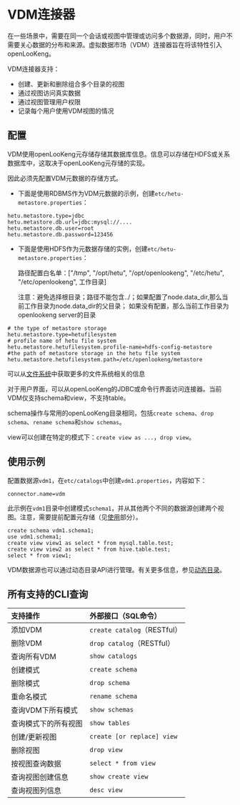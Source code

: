 
# VDM连接器

在一些场景中，需要在同一个会话或视图中管理或访问多个数据源，同时，用户不需要关心数据的分布和来源。虚拟数据市场（VDM）连接器旨在将该特性引入openLooKeng。

VDM连接器支持：

- 创建、更新和删除组合多个目录的视图
- 通过视图访问真实数据
- 通过视图管理用户权限
- 记录每个用户使用VDM视图的情况

## 配置

VDM使用openLooKeng元存储存储其数据库信息。信息可以存储在HDFS或关系数据库中，这取决于openLooKeng元存储的实现。

因此必须先配置VDM元数据的存储方式。
* 下面是使用RDBMS作为VDM元数据的示例，创建`etc/hetu-metastore.properties`：
```
hetu.metastore.type=jdbc
hetu.metastore.db.url=jdbc:mysql://....
hetu.metastore.db.user=root
hetu.metastore.db.password=123456
```
* 下面是使用HDFS作为元数据存储的实例，创建`etc/hetu-metastore.properties`：

    路径配置白名单：["/tmp", "/opt/hetu", "/opt/openlookeng", "/etc/hetu", "/etc/openlookeng", 工作目录]

    注意：避免选择根目录；路径不能包含../；如果配置了node.data_dir,那么当前工作目录为node.data_dir的父目录；
        如果没有配置，那么当前工作目录为openlookeng server的目录

```
# the type of metastore storage
hetu.metastore.type=hetufilesystem
# profile name of hetu file system
hetu.metastore.hetufilesystem.profile-name=hdfs-config-metastore
#the path of metastore storage in the hetu file system
hetu.metastore.hetufilesystem.path=/etc/openlookeng/metastore
```    
可以从[文件系统](../develop/filesystem.md )中获取更多的文件系统相关的信息

对于用户界面，可以从openLooKeng的JDBC或命令行界面访问连接器。当前VDM仅支持schema和view，不支持table。

schema操作与常用的openLooKeng目录相同，包括`create schema`、`drop schema`、`rename schema`和`show schemas`。

view可以创建在特定的模式下：`create view as ...`，`drop view`。

## 使用示例

配置数据源`vdm1`，在`etc/catalogs`中创建`vdm1.properties`，内容如下：

    connector.name=vdm

此示例在`vdm1`目录中创建模式`schema1`，并从其他两个不同的数据源创建两个视图。注意，需要提前配置元存储（见[使用](#使用)部分）。

    create schema vdm1.schema1;
    use vdm1.schema1;
    create view view1 as select * from mysql.table.test;
    create view view2 as select * from hive.table.test;
    select * from view1;

VDM数据源也可以通过动态目录API进行管理。有关更多信息，参见[动态目录](../admin/dynamic-catalog.md)。

## 所有支持的CLI查询

| 支持操作| 外部接口（SQL命令）|
|:----------|:----------|
| 添加VDM| `create catalog`（RESTful）|
| 删除VDM| `drop catalog`（RESTful）|
| 查询所有VDM| `show catalogs`|
| 创建模式| `create schema`|
| 删除模式| `drop schema`|
| 重命名模式| `rename schema`|
| 查询VDM下所有模式| `show schemas`|
| 查询模式下的所有视图| `show tables`|
| 创建/更新视图| `create [or replace] view`|
| 删除视图| `drop view`|
| 按视图查询数据| `select * from view`|
| 查询视图创建信息| `show create view`|
| 查询视图列信息| `desc view`|

